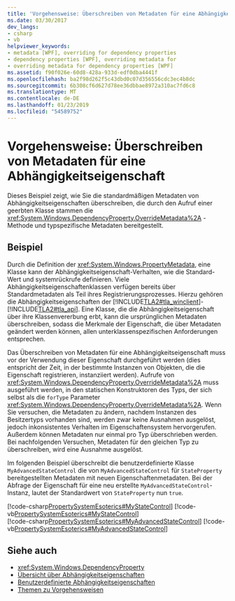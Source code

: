 ```yaml
---
title: 'Vorgehensweise: Überschreiben von Metadaten für eine Abhängigkeitseigenschaft'
ms.date: 03/30/2017
dev_langs:
- csharp
- vb
helpviewer_keywords:
- metadata [WPF], overriding for dependency properties
- dependency properties [WPF], overriding metadata for
- overriding metadata for dependency properties [WPF]
ms.assetid: f90f026e-60d8-428a-933d-edf0dba4441f
ms.openlocfilehash: ba2f98d262f5c43dbd0c07d356556cdc3ec4b8dc
ms.sourcegitcommit: 6b308cf6d627d78ee36dbbae8972a310ac7fd6c8
ms.translationtype: MT
ms.contentlocale: de-DE
ms.lasthandoff: 01/23/2019
ms.locfileid: "54589752"
---
```

# <a name="how-to-override-metadata-for-a-dependency-property"></a>Vorgehensweise: Überschreiben von Metadaten für eine Abhängigkeitseigenschaft
Dieses Beispiel zeigt, wie Sie die standardmäßigen Metadaten von Abhängigkeitseigenschaften überschreiben, die durch den Aufruf einer geerbten Klasse stammen die <xref:System.Windows.DependencyProperty.OverrideMetadata%2A> -Methode und typspezifische Metadaten bereitgestellt.  
  
## <a name="example"></a>Beispiel  
 Durch die Definition der <xref:System.Windows.PropertyMetadata>, eine Klasse kann der Abhängigkeitseigenschaft-Verhalten, wie die Standard-Wert und systemrückrufe definieren. Viele Abhängigkeitseigenschaftenklassen verfügen bereits über Standardmetadaten als Teil ihres Registrierungsprozesses. Hierzu gehören die Abhängigkeitseigenschaften der [!INCLUDE[TLA2#tla_winclient](../../../../includes/tla2sharptla-winclient-md.md)]-[!INCLUDE[TLA2#tla_api](../../../../includes/tla2sharptla-api-md.md)]. Eine Klasse, die die Abhängigkeitseigenschaft über ihre Klassenvererbung erbt, kann die ursprünglichen Metadaten überschreiben, sodass die Merkmale der Eigenschaft, die über Metadaten geändert werden können, allen unterklassenspezifischen Anforderungen entsprechen.  
  
 Das Überschreiben von Metadaten für eine Abhängigkeitseigenschaft muss vor der Verwendung dieser Eigenschaft durchgeführt werden (dies entspricht der Zeit, in der bestimmte Instanzen von Objekten, die die Eigenschaft registrieren, instanziiert werden). Aufrufe von <xref:System.Windows.DependencyProperty.OverrideMetadata%2A> muss ausgeführt werden, in den statischen Konstruktoren des Typs, der sich selbst als die `forType` Parameter <xref:System.Windows.DependencyProperty.OverrideMetadata%2A>. Wenn Sie versuchen, die Metadaten zu ändern, nachdem Instanzen des Besitzertyps vorhanden sind, werden zwar keine Ausnahmen ausgelöst, jedoch inkonsistentes Verhalten im Eigenschaftensystem hervorgerufen. Außerdem können Metadaten nur einmal pro Typ überschrieben werden. Bei nachfolgenden Versuchen, Metadaten für den gleichen Typ zu überschreiben, wird eine Ausnahme ausgelöst.  
  
 Im folgenden Beispiel überschreibt die benutzerdefinierte Klasse `MyAdvancedStateControl` die von `MyAdvancedStateControl` für `StateProperty` bereitgestellten Metadaten mit neuen Eigenschaftenmetadaten. Bei der Abfrage der Eigenschaft für eine neu erstellte `MyAdvancedStateControl`-Instanz, lautet der Standardwert von `StateProperty` nun `true`.  
  
 [!code-csharp[PropertySystemEsoterics#MyStateControl](../../../../samples/snippets/csharp/VS_Snippets_Wpf/PropertySystemEsoterics/CSharp/SDKSampleLibrary/class1.cs#mystatecontrol)]
 [!code-vb[PropertySystemEsoterics#MyStateControl](../../../../samples/snippets/visualbasic/VS_Snippets_Wpf/PropertySystemEsoterics/visualbasic/sdksamplelibrary/class1.vb#mystatecontrol)]  
[!code-csharp[PropertySystemEsoterics#MyAdvancedStateControl](../../../../samples/snippets/csharp/VS_Snippets_Wpf/PropertySystemEsoterics/CSharp/SDKSampleLibrary/class1.cs#myadvancedstatecontrol)]
[!code-vb[PropertySystemEsoterics#MyAdvancedStateControl](../../../../samples/snippets/visualbasic/VS_Snippets_Wpf/PropertySystemEsoterics/visualbasic/sdksamplelibrary/class1.vb#myadvancedstatecontrol)]  
  
## <a name="see-also"></a>Siehe auch
- <xref:System.Windows.DependencyProperty>
- [Übersicht über Abhängigkeitseigenschaften](../../../../docs/framework/wpf/advanced/dependency-properties-overview.md)
- [Benutzerdefinierte Abhängigkeitseigenschaften](../../../../docs/framework/wpf/advanced/custom-dependency-properties.md)
- [Themen zu Vorgehensweisen](../../../../docs/framework/wpf/advanced/properties-how-to-topics.md)
